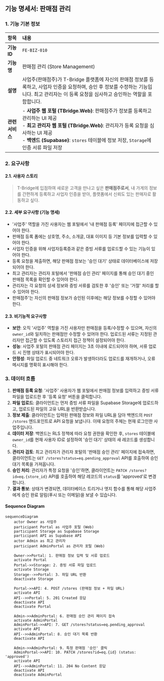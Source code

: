 ## 기능 명세서: 판매점 관리

### 1. 기능 기본 정보

| 항목 | 내용 |
| :--- | :--- |
| **기능 ID** | `FE-BIZ-010` |
| **기능명** | 판매점 관리 (Store Management) |
| **설명** | 사업주(판매점주)가 T-Bridge 플랫폼에 자신의 판매점 정보를 등록하고, 사업자 인증을 요청하며, 승인 후 정보를 수정하는 기능입니다. 최고 관리자는 이 등록 요청을 심사하고 승인하는 역할을 포함합니다. |
| **관련 서비스** | -   **사업주 웹 포털 (TBridge.Web)**: 판매점주가 정보를 등록하고 관리하는 UI 제공<br>-   **최고 관리자 웹 포털 (TBridge.Web)**: 관리자가 등록 요청을 심사하는 UI 제공<br>-   **백엔드 (Supabase)**: `stores` 테이블에 정보 저장, `Storage`에 인증 서류 파일 저장 |

### 2. 요구사항

#### 2.1. 사용자 스토리
> T-Bridge에 입점하여 새로운 고객을 만나고 싶은 **판매점주로서**, 내 가게의 정보를 간편하게 등록하고 사업자 인증을 받아, 플랫폼에서 신뢰도 있는 판매자로 활동하고 싶다.

#### 2.2. 세부 요구사항 (기능 명세)

-   '사업주' 역할을 가진 사용자는 웹 포털에서 '내 판매점 등록' 페이지에 접근할 수 있어야 한다.
-   판매점 등록 폼에는 상호명, 주소, 소개글, 대표 이미지 등 기본 정보를 입력할 수 있어야 한다.
-   사업자 인증을 위해 사업자등록증과 같은 증빙 서류를 업로드할 수 있는 기능이 있어야 한다.
-   등록 요청을 제출하면, 해당 판매점 정보는 '승인 대기' 상태로 데이터베이스에 저장되어야 한다.
-   최고 관리자는 관리자 포털에서 '판매점 승인 관리' 페이지를 통해 승인 대기 중인 판매점 목록을 확인할 수 있어야 한다.
-   관리자는 각 요청의 상세 정보와 증빙 서류를 검토한 후 '승인' 또는 '거절' 처리를 할 수 있어야 한다.
-   판매점주'는 자신의 판매점 정보가 승인된 이후에는 해당 정보를 수정할 수 있어야 한다.

#### 2.3. 비기능적 요구사항

-   **보안**: 오직 '사업주' 역할을 가진 사용자만 판매점을 등록/수정할 수 있으며, 자신의 `owner_id`와 일치하는 판매점만 수정할 수 있어야 한다. 업로드된 서류는 지정된 관리자만 접근할 수 있도록 스토리지 접근 정책이 설정되어야 한다.
-   **성능**: 사업주 포털의 판매점 관리 페이지는 3초 이내에 로드되어야 하며, 서류 업로드 시 진행 상태가 표시되어야 한다.
-   **안정성**: 파일 업로드 중 네트워크 오류가 발생하더라도 업로드를 재개하거나, 오류 메시지를 명확히 표시해야 한다.

### 3. 데이터 흐름

1.  **판매점 등록 요청**: '사업주' 사용자가 웹 포털에서 판매점 정보를 입력하고 증빙 서류 파일을 업로드한 후 '등록 요청' 버튼을 클릭합니다.
2.  **파일 업로드**: 클라이언트는 먼저 증빙 서류 파일을 Supabase Storage에 업로드하고, 업로드된 파일의 고유 URL을 반환받습니다.
3.  **정보 제출**: 클라이언트는 입력된 판매점 정보와 파일 URL을 담아 백엔드의 `POST /stores` 엔드포인트로 API 요청을 보냅니다. 이때 요청의 주체는 현재 로그인한 사업주입니다.
4.  **데이터 저장**: 백엔드는 RLS 정책에 따라 요청 권한을 확인한 후, `stores` 테이블에 `owner_id`를 현재 사용자 ID로 설정하여 '승인 대기' 상태의 새 레코드를 생성합니다.
5.  **관리자 검토**: 최고 관리자가 관리자 포털의 '판매점 승인 관리' 페이지에 접속하면, 클라이언트는 `GET /stores?status=eq.pending_approval` API를 호출하여 승인 대기 목록을 가져옵니다.
6.  **승인 처리**: 관리자가 특정 요청을 '승인'하면, 클라이언트는 `PATCH /stores?id=eq.{store_id}` API를 호출하여 해당 레코드의 `status`를 'approved'로 변경합니다.
7.  **결과 통보**: 상태가 변경되면, 데이터베이스 트리거나 엣지 함수를 통해 해당 사업주에게 승인 완료 알림(푸시 또는 이메일)을 보낼 수 있습니다.

#### Sequence Diagram

```mermaid
sequenceDiagram
    actor Owner as 사업주
    participant Portal as 사업주 포털 (Web)
    participant Storage as Supabase Storage
    participant API as Supabase API
    actor Admin as 최고 관리자
    participant AdminPortal as 관리자 포털 (Web)

    Owner->>Portal: 1. 판매점 정보 입력 및 서류 업로드
    activate Portal
    Portal->>Storage: 2. 증빙 서류 파일 업로드
    activate Storage
    Storage-->>Portal: 3. 파일 URL 반환
    deactivate Storage

    Portal->>API: 4. POST /stores (판매점 정보 + 파일 URL)
    activate API
    API-->>Portal: 5. 201 Created 응답
    deactivate API
    deactivate Portal

    Admin->>AdminPortal: 6. 판매점 승인 관리 페이지 접속
    activate AdminPortal
    AdminPortal->>API: 7. GET /stores?status=eq.pending_approval
    activate API
    API-->>AdminPortal: 8. 승인 대기 목록 반환
    deactivate API

    Admin->>AdminPortal: 9. 특정 판매점 '승인' 클릭
    AdminPortal->>API: 10. PATCH /stores?id=eq.{id} (status: 'approved')
    activate API
    API-->>AdminPortal: 11. 204 No Content 응답
    deactivate API
    deactivate AdminPortal
```